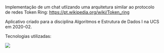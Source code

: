 Implementação de um chat utlizando uma arquitetura similar ao protocolo de redes Token Ring: https://pt.wikipedia.org/wiki/Token_ring

Aplicativo criado para a disciplina Algoritmos e Estrutura de Dados I na UCS em 2020-02.

Tecnologias utilizadas:

<img src="https://img.shields.io/badge/java-%23ED8B00.svg?&style=for-the-badge&logo=java&logoColor=white"/>
